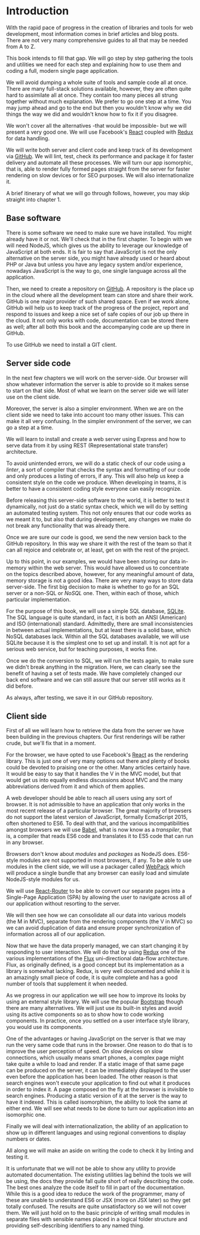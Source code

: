 # Introduction

With the rapid pace of progress in the creation of libraries and tools for web development, most information comes in brief articles and blog posts.  There are not very many comprehensive guides to all that may be needed from A to Z.

This book intends to fill that gap. We will go step by step gathering the tools and utilities we need for each step and explaining how to use them and coding a full, modern single page application.

We will avoid dumping a whole suite of tools and sample code all at once. There are many full-stack solutions available, however, they are often quite hard to assimilate all at once. They contain too many pieces all strung together without much explanation.  We prefer to go one step at a time.  You may jump ahead and go to the end but then you wouldn't know why we did things the way we did and wouldn't know how to fix it if you disagree.

We won't cover all the alternatives -that would be impossible- but we will present a very good one. We will use Facebook's [React](https://facebook.github.io/react/index.html) coupled with [Redux](http://redux.js.org/index.html) for data handling.

We will write both server and client code and keep track of its development via [GitHub](https://github.com/).  We will lint, test, check its performance and package it for faster delivery and automate all these processes.  We will turn our app isomorphic, that is, able to render fully formed pages straight from the server for faster rendering on slow devices or for SEO purposes.  We will also internationalize it.

A brief itinerary of what we will go through follows, however, you may skip straight into chapter 1.

## Base software

There is some software we need to make sure we have installed.  You might already have it or not.  We'll check that in the first chapter.  To begin with we will need NodeJS, which gives us the ability to leverage our knowledge of JavaScript at both ends.  It is fair to say that JavaScript is not the only alternative on the server side, you might have already used or heard about PHP or Java but unless you have any legacy system and/or experience, nowadays JavaScript is the way to go, one single language across all the application.

Then, we need to create a repository on [GitHub](http://github.com). A repository is the place up in the cloud where all the development team can store and share their work.  GitHub is one major provider of such shared space. Even if we work alone, GitHub will help us to keep track of the progress of the project, report and respond to issues and keep a nice set of safe copies of our job up there in the cloud. It not only works with code, documentation can be stored there as well; after all both this book and the accompanying code are up there in GitHub.

To use GitHub we need to install a GIT client.

## Server side code

In the next few chapters we will work on the server-side. Our browser will show whatever information the server is able to provide so it makes sense to start on that side. Most of what we learn on the server side we will later use on the client side.

Moreover, the server is also a simpler environment.   When we are on the client side we need to take into account too many other issues. This can make it all very confusing.  In the simpler environment of the server, we can go a step at a time.

We will learn to install and create a web server using Express and how to serve data from it by using REST (Representational state transfer) architecture.

To avoid unintended errors, we will do a static check of our code using a *linter*, a sort of compiler that checks the syntax and formatting of our code and only produces a listing of errors, if any.  This will also help us keep a consistent style on the code we produce.  When developing in teams, it is better to have a consistent coding style everyone can easily recognize.

Before releasing this server-side software to the world, it is better to test it dynamically, not just do a static syntax check, which we will do by setting an automated testing system.  This not only ensures that our code works as we meant it to, but also that during development, any changes we make do not break any functionality that was already there.

Once we are sure our code is good, we send the new version back to the GitHub repository.  In this way we share it with the rest of the team so that it can all rejoice and celebrate or, at least, get on with the rest of the project.

Up to this point, in our examples, we would have been storing our data in-memory within the web server.  This would have allowed us to concentrate on the topics described above, however, for any meaningful amount of data, memory storage is not a good idea. There are very many ways to store data server-side.  The first big decision to make is whether to go for an SQL server or a non-SQL or *NoSQL* one. Then, within each of those, which particular implementation.  

For the purpose of this book, we will use a simple SQL database, [SQLite](https://www.sqlite.org/). The SQL language is quite standard, in fact, it is both an ANSI (American) and ISO (international) standard. Admittedly, there are small inconsistencies in between actual implementations, but at least there is a solid base, which NoSQL databases lack.  Within all the SQL databases available, we will use SQLite because it is the simplest one to set up and install.  It is not apt for a serious web service, but for teaching purposes, it works fine.

Once we do the conversion to SQL, we will run the tests again, to make sure we didn't break anything in the migration.  Here, we can clearly see the benefit of having a set of tests made.  We have completely changed our back end software and we can still assure that our server still works as it did before.

As always, after testing, we save it in our GitHub repository.

## Client side

First of all we will learn how to retrieve the data from the server we have been building in the previous chapters.  Our first renderings will be rather crude, but we'll fix that in a moment.

For the browser, we have opted to use Facebook's [React](http://facebook.github.io/react/) as the rendering library.  This is just one of very many options out there and plenty of books could be devoted to praising one or the other.  Many articles certainly have.  It would be easy to say that it handles the V in the MVC model, but that would get us into equally endless discussions about MVC and the many abbreviations derived from it and which of them applies.

A web developer should be able to reach all users using any sort of browser.  It is not admissible to have an application that only works in the most recent release of a particular browser.  The great majority of browsers do not support the latest version of JavaScript, formally EcmaScript 2015, often shortened to ES6.  To deal with that, and the various incompatibilities amongst browsers we will use [Babel](http://babeljs.io/), what is now know as a *transpiler*, that is, a compiler that reads ES6 code and translates it to ES5 code that can run in any browser.

Browsers don't know about *modules* and *packages* as NodeJS does. ES6-style modules are not supported in most browsers, if any. To be able to use modules in the client side, we will use a packager called [WebPack](http://webpack.github.io/) which will produce a single bundle that any browser can easily load and simulate NodeJS-style modules for us.

We will use [React-Router](https://github.com/rackt/react-router) to be able to convert our separate pages into a Single-Page Application (SPA) by allowing the user to navigate across all of our application without resorting to the server.

We will then see how we can consolidate all our data into various models (the M in MVC), separate from the rendering components (the V in MVC) so we can avoid duplication of data and ensure proper synchronization of information across all of our application.

Now that we have the data properly managed, we can start changing it by responding to user interaction. We will do that by using [Redux](http://redux.js.org/index.html) one of the various implementations of the [Flux](https://facebook.github.io/flux/) uni-directional data-flow architecture.   Flux, as originally defined, is a good concept but its implementation as a library is somewhat lacking. Redux, is very well documented and while it is an amazingly small piece of code, it is quite complete and has a good number of tools that supplement it when needed.

As we progress in our application we will see how to improve its looks by using an external style library.  We will use the popular [Bootstrap](http://getbootstrap.com/) though there are many alternatives. We will just use its built-in styles and avoid using its active components so as to show how to code working components.  In practice, once you settled on a user interface style library, you would use its components.

One of the advantages or having JavaScript on the server is that we may run the very same code that runs in the browser. One reason to do that is to improve the user perception of speed.  On slow devices on slow connections, which usually means smart phones, a complex page might take quite a while to load and render.  If a static image of that same page can be produced on the server, it can be immediately displayed to the user even before the application has been loaded.  The other reason is that search engines won't execute your application to find out what it produces in order to index it. A page composed on the fly at the browser is invisible to search engines. Producing a static version of it at the server is the way to have it indexed.  This is called isomorphism, the ability to look the same at either end. We will see what needs to be done to turn our application into an isomorphic one.

Finally we will deal with internationalization, the ability of an application to show up in different languages and using regional conventions to display numbers or dates.

All along we will make an aside on writing the code to check it by linting and testing it.

It is unfortunate that we will not be able to show any utility to provide automated documentation.  The existing utilities lag behind the tools we will be using, the docs they provide fall quite short of really describing the code.  The best ones analyze the code itself to fill in part of the documentation.  While this is a good idea to reduce the work of the programmer, many of these are unable to understand ES6 or JSX (more on JSX later) so they get totally confused.  The results are quite unsatisfactory so we will not cover them.  We will just hold on to the basic principle of writing small modules in separate files with sensible names placed in a logical folder structure and providing self-describing identifiers to any named thing.
